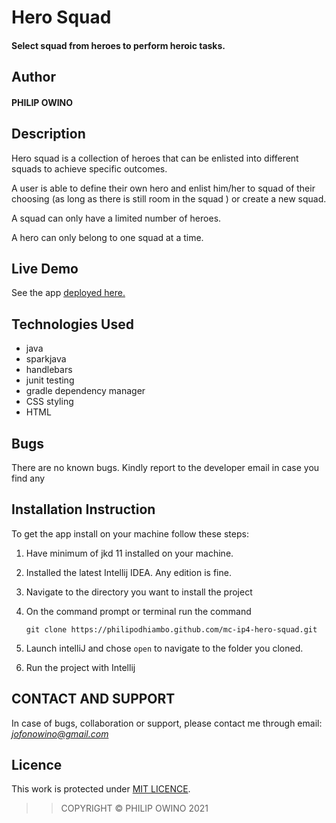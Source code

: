# Hero Squad

#### Select squad from heroes to perform heroic tasks.

## Author

#### PHILIP OWINO

## Description

Hero squad is a collection of heroes that can be enlisted into different squads to achieve specific outcomes.

A user is able to define their own hero and enlist him/her to squad of their choosing (as long as there is still room in the squad ) or create a new squad.

A squad can only have a limited number of heroes.

A  hero can only belong to one squad at a time.

## Live Demo

See the app [deployed here.](https://mc-ip4-hero-squad.herokuapp.com/hero-squad)




## Technologies Used
- java 
- sparkjava
- handlebars
- junit testing
- gradle dependency manager
- CSS styling
- HTML



## Bugs

There are no known bugs. Kindly report to the developer email in case you find any

## Installation Instruction

To get the app install on your machine follow these steps:
1. Have minimum of jkd 11 installed on your machine.
1. Installed the latest Intellij IDEA. Any edition is fine.
1. Navigate to the directory you want to install the project
1. On the command prompt or terminal run the command

    ```
    git clone https://philipodhiambo.github.com/mc-ip4-hero-squad.git
    ```
1. Launch intelliJ and chose ``open`` to navigate to the folder you cloned.

1. Run the project with Intellij

## CONTACT AND SUPPORT
In case of bugs, collaboration or support, please contact me through email: *jofonowino@gmail.com*

## Licence

This work is protected under [MIT LICENCE](LICENCE.txt).

>>COPYRIGHT &copy; PHILIP OWINO 2021


